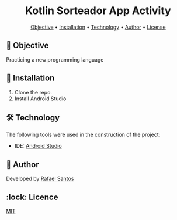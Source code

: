 <h1 align="center">Kotlin Sorteador App Activity</h1>


<p align="center">
 <a href="#objective">Objective</a> •
 <a href="#installation">Installation</a> • 
 <a href="#technology">Technology</a> • 
 <a href="#author">Author</a> •
 <a href="#licence">License</a>
</p>

<h2></h2> 

<h2 id=objective>📝 Objective</h2>
Practicing a new programming language

<h2 id=installation>📲 Installation</h2>

1. Clone the repo.
2. Install Android Studio

<h2 id=technology>🛠️ Technology</h2>

The following tools were used in the construction of the project:

- IDE: <a href="https://developer.android.com/studio?hl=pt-br">Android Studio</a>

<h2 id=author>🎩 Author</h2>

Developed by <a href="https://www.linkedin.com/in/rafael-santos-8a0b44313//" target="_blank">Rafael Santos</a>

<h2 id=licence>:lock: Licence</h2>
<a href="https://github.com/r4santos/SorteadorApp/blob/main/LICENSE" target="_blank">MIT</a>
